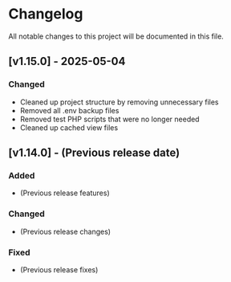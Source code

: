 # Changelog

All notable changes to this project will be documented in this file.

## [v1.15.0] - 2025-05-04

### Changed
- Cleaned up project structure by removing unnecessary files
- Removed all .env backup files
- Removed test PHP scripts that were no longer needed
- Cleaned up cached view files

## [v1.14.0] - (Previous release date)

### Added
- (Previous release features)

### Changed
- (Previous release changes)

### Fixed
- (Previous release fixes) 